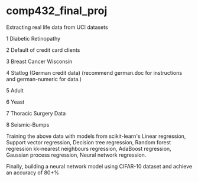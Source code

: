 # comp432_final_proj

Extracting real life data from UCI datasets

1 Diabetic Retinopathy

2 Default of credit card clients

3 Breast Cancer Wisconsin

4 Statlog (German credit data) (recommend german.doc for instructions and german-numeric for data.)

5 Adult

6 Yeast

7 Thoracic Surgery Data

8 Seismic-Bumps

Training the above data with models from scikit-learn's Linear regression, Support vector regression, Decision tree regression, Random forest regression
kk-nearest neighbours regression, AdaBoost regression, Gaussian process regression, Neural network regression.


Finally, building a neural network model using CIFAR-10 dataset and achieve an accuracy of 80+%
